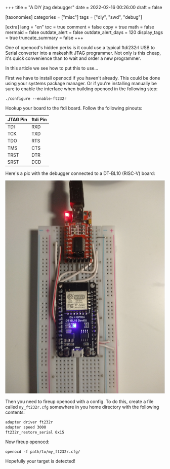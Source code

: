 +++
title = "A DIY jtag debugger"
date = 2022-02-16 00:26:00
draft = false

[taxonomies]
categories = ["misc"]
tags = ["diy", "swd", "debug"]

[extra]
lang = "en"
toc = true
comment = false
copy = true
math = false
mermaid = false
outdate_alert = false
outdate_alert_days = 120
display_tags = true
truncate_summary = false
+++

One of openocd's hidden perks is it could use a typical ftdi232rl USB to Serial converter into a makeshift JTAG programmer. Not only is this cheap, it's quick convenience than to wait and order a new programmer.

In this article we see how to put this to use...

<!-- more -->

First we have to install openocd if you haven't already. This could be done using your systems package manager. Or if you're installing manually be sure to enable the interface when building openocd in the following step:
```
./configure --enable-ft232r
```

Hookup your board to the ftdi board. Follow the following pinouts:

| JTAG Pin | ftdi Pin     |
| ----------- | ----------- |
| TDI      | RXD          |
| TCK      | TXD          |
| TDO      | RTS          |
| TMS      | CTS          |
| TRST     | DTR          |
| SRST     | DCD          |

Here's a pic with the debugger connected to a DT-BL10 (RISC-V) board:

![ftdi connection](/img/debugger.jpg)

Then you need to fireup openocd with a config. To do this, create a file called ```my_ft232r.cfg``` somewhere in you home directory with the following contents:
```
adapter driver ft232r
adapter speed 3000
ft232r_restore_serial 0x15
```
Now fireup openocd:
```
openocd -f path/to/my_ft232r.cfg/
```
Hopefully your target is detected!
